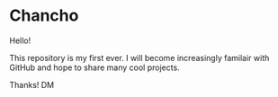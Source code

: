# Chancho

Hello!

This repository is my first ever. I will become increasingly familair with GitHub and hope to share many cool projects.

Thanks!
DM
